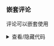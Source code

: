 ### 嵌套评论

评论可以嵌套使用

<div class="cell-demo">
  <yc-comment
    author="Socrates"
    avatar="https://p1-arco.byteimg.com/tos-cn-i-uwbnlip3yd/3ee5f13fb09879ecb5185e440cef6eb9.png~tplv-uwbnlip3yd-webp.webp"
    content="Comment body content."
    datetime="1 hour"
  >
    <template #actions>
      <span class="action"> <IconMessage /> Reply </span>
    </template>
    <yc-comment
      author="Balzac"
      avatar="https://p1-arco.byteimg.com/tos-cn-i-uwbnlip3yd/9eeb1800d9b78349b24682c3518ac4a3.png~tplv-uwbnlip3yd-webp.webp"
      content="Comment body content."
      datetime="1 hour"
    >
      <template #actions>
        <span class="action"> <IconMessage /> Reply </span>
      </template>
      <yc-comment
        author="Austen"
        avatar="https://p1-arco.byteimg.com/tos-cn-i-uwbnlip3yd/8361eeb82904210b4f55fab888fe8416.png~tplv-uwbnlip3yd-webp.webp"
        content="Reply content"
        datetime="1 hour"
      >
        <template #actions>
          <span class="action"> <IconMessage /> Reply </span>
        </template>
      </yc-comment>
      <yc-comment
        author="Plato"
        avatar="https://p1-arco.byteimg.com/tos-cn-i-uwbnlip3yd/3ee5f13fb09879ecb5185e440cef6eb9.png~tplv-uwbnlip3yd-webp.webp"
        content="Reply content"
        datetime="1 hour"
      >
        <template #actions>
          <span class="action"> <IconMessage /> Reply </span>
        </template>
      </yc-comment>
    </yc-comment>
  </yc-comment>
</div>

<style scoped>
.action {
  display: inline-block;
  padding: 0 4px;
  color: var(--color-text-1);
  line-height: 24px;
  background: transparent;
  border-radius: 2px;
  cursor: pointer;
  transition: all 0.1s ease;
}
.action:hover {
  background: var(--color-fill-3);
}
</style>

<details>
<summary>查看/隐藏代码</summary>

```vue
<template>
  <yc-comment
    author="Socrates"
    avatar="https://p1-arco.byteimg.com/tos-cn-i-uwbnlip3yd/3ee5f13fb09879ecb5185e440cef6eb9.png~tplv-uwbnlip3yd-webp.webp"
    content="Comment body content."
    datetime="1 hour">
    <template #actions>
      <span class="action"> <IconMessage /> Reply </span>
    </template>
    <yc-comment
      author="Balzac"
      avatar="https://p1-arco.byteimg.com/tos-cn-i-uwbnlip3yd/9eeb1800d9b78349b24682c3518ac4a3.png~tplv-uwbnlip3yd-webp.webp"
      content="Comment body content."
      datetime="1 hour">
      <template #actions>
        <span class="action"> <IconMessage /> Reply </span>
      </template>
      <yc-comment
        author="Austen"
        avatar="https://p1-arco.byteimg.com/tos-cn-i-uwbnlip3yd/8361eeb82904210b4f55fab888fe8416.png~tplv-uwbnlip3yd-webp.webp"
        content="Reply content"
        datetime="1 hour">
        <template #actions>
          <span class="action"> <IconMessage /> Reply </span>
        </template>
      </yc-comment>
      <yc-comment
        author="Plato"
        avatar="https://p1-arco.byteimg.com/tos-cn-i-uwbnlip3yd/3ee5f13fb09879ecb5185e440cef6eb9.png~tplv-uwbnlip3yd-webp.webp"
        content="Reply content"
        datetime="1 hour">
        <template #actions>
          <span class="action"> <IconMessage /> Reply </span>
        </template>
      </yc-comment>
    </yc-comment>
  </yc-comment>
</template>

<style scoped>
.action {
  display: inline-block;
  padding: 0 4px;
  color: var(--color-text-1);
  line-height: 24px;
  background: transparent;
  border-radius: 2px;
  cursor: pointer;
  transition: all 0.1s ease;
}
.action:hover {
  background: var(--color-fill-3);
}
</style>
```

</details>
